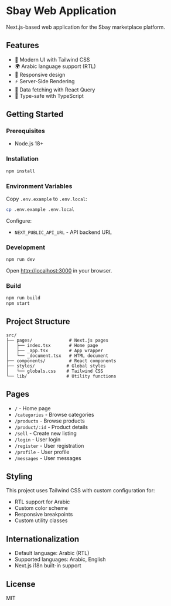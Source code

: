 # Sbay Web Application

Next.js-based web application for the Sbay marketplace platform.

## Features

- 🎨 Modern UI with Tailwind CSS
- 🌍 Arabic language support (RTL)
- 📱 Responsive design
- ⚡ Server-Side Rendering
- 🔄 Data fetching with React Query
- 🎯 Type-safe with TypeScript

## Getting Started

### Prerequisites

- Node.js 18+

### Installation

```bash
npm install
```

### Environment Variables

Copy `.env.example` to `.env.local`:

```bash
cp .env.example .env.local
```

Configure:
- `NEXT_PUBLIC_API_URL` - API backend URL

### Development

```bash
npm run dev
```

Open [http://localhost:3000](http://localhost:3000) in your browser.

### Build

```bash
npm run build
npm start
```

## Project Structure

```
src/
├── pages/              # Next.js pages
│   ├── index.tsx       # Home page
│   ├── _app.tsx        # App wrapper
│   └── _document.tsx   # HTML document
├── components/         # React components
├── styles/            # Global styles
│   └── globals.css    # Tailwind CSS
└── lib/               # Utility functions
```

## Pages

- `/` - Home page
- `/categories` - Browse categories
- `/products` - Browse products
- `/product/:id` - Product details
- `/sell` - Create new listing
- `/login` - User login
- `/register` - User registration
- `/profile` - User profile
- `/messages` - User messages

## Styling

This project uses Tailwind CSS with custom configuration for:
- RTL support for Arabic
- Custom color scheme
- Responsive breakpoints
- Custom utility classes

## Internationalization

- Default language: Arabic (RTL)
- Supported languages: Arabic, English
- Next.js i18n built-in support

## License

MIT

